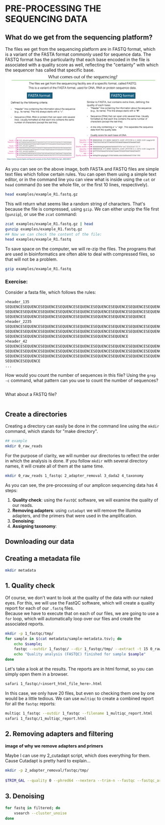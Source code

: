 # PRE-PROCESSING THE SEQUENCING DATA
## What do we get from the sequencing platform?
The files we get from the sequencing platform are in FASTQ format, which is a variant of the FASTA format commonly used for sequence data. The FASTQ format has the particularity that each base encoded in the file is associated with a quality score as well, reflecting the "certainty" with which the sequencer has called that specific base.         
![Fasta and Fastq file difference explanation.](./images/sequencing_data.png)     

As you can see on the above image, both FASTA and FASTQ files are simple text files which follow certain rules. You can open them using a simple text editor, or in the command line you can view what is inside using the `cat` or `head` command (to see the whole file, or the first 10 lines, respectively). 

```bash
head examples/example_R1.fastq.gz
```

This will return what seems like a random string of characters. That's because the file is compressed, using `gzip`. We can either unzip the file first (`gunzip`), or use the `zcat` command:

```bash
zcat examples/example_R1.fastq.gz | head
gunzip examples/example_R1.fastq.gz
## Now we can check the content of the file:
head examples/example_R1.fastq
```

To save space on the computer, we will re-zip the files. The programs that are used in bioinformatics are often able to deal with compressed files, so that will not be a problem. 

```bash
gzip examples/example_R1.fastq
```

### Exercise:
Consider a fasta file, which follows the rules:
```
>header_135
SEQUENCESEQUENCESEQUENCESEQUENCESEQUENCESEQUENCESEQUENCESEQUENCESEQUENCESEQUENCESEQUENCESEQUENCESEQUENCESEQUENCE
SEQUENCESEQUENCESEQUENCESEQUENCESEQUENCESEQUENCESEQUENCESEQUENCESEQUENCESEQUENCESEQUENCESEQUENCESEQUENCESEQUENCE
SEQUENCESEQUENCESEQUENCESEQUENCESEQUENCESEQUENCESEQUENCESEQUENCE
>header_2235
SEQUENCESEQUENCESEQUENCESEQUENCESEQUENCESEQUENCESEQUENCESEQUENCESEQUENCESEQUENCESEQUENCESEQUENCESEQUENCESEQUENCE
SEQUENCESEQUENCESEQUENCESEQUENCESEQUENCESEQUENCESEQUENCESEQUENCESEQUENCESEQUENCESEQUENCESEQUENCESEQUENCESEQUENCE
SEQUENCESEQUENCESEQUENCESEQUENCESEQUENCESEQUENCESEQUENCE
>header_42
SEQUENCESEQUENCESEQUENCESEQUENCESEQUENCESEQUENCESEQUENCESEQUENCESEQUENCESEQUENCESEQUENCESEQUENCESEQUENCESEQUENCE
SEQUENCESEQUENCESEQUENCESEQUENCESEQUENCESEQUENCESEQUENCESEQUENCESEQUENCESEQUENCESEQUENCESEQUENCESEQUENCESEQUENCE
SEQUENCESEQUENCESEQUENCESEQUENCESEQUENCESEQUENCESEQUENCESEQUENCESEQUENCESEQUENCESEQUENCESEQUENCESEQUENCESEQUENCE
SEQUENCESEQUENCE
...
```

How would you count the number of sequences in this file? Using the `grep -c` command, what pattern can you use to count the number of sequences?

```bash

```

What about a FASTQ file? 

```bash

```

## Create a directories
Creating a directory can easily be done in the command line using the `mkdir` command, which stands for "make directory".       
```bash
## example
mkdir 0_raw_reads
```

For the purpose of clarity, we will number our directories to reflect the order in which the analysis is done. If you follow `mkdir` with several directory names, it will create all of them at the same time.         

```bash
mkdir 0_raw_reads 1_fastqc 2_adapter_removal 3_dada2 4_taxonomy
```

As you can see, the pre-processing of our amplicon sequencing data has 4 steps:         
1. **Quality check**: using the `FastQC` software, we will examine the quality of our reads.      
2. **Removing adapters**: using `cutadapt` we will remove the illumina adapters, and the primers that were used in the amplification.      
3. **Denoising**:        
4. **Assigning taxonomy**:      

## Downloading our data

## Creating a metadata file

```bash
mkdir metadata

```

## 1. Quality check
Of course, we don't want to look at the quality of the data with our naked eyes. For this, we will use the FastQC software, which will create a quality report for each of our `.fastq` files.      
Because we have to execute that on each of our files, we are going to use a `for` loop, which will automatically loop over our files and create the associated reports. 

```bash
mkdir -p 1_fastqc/tmp/
for sample in $(cat metadata/sample-metadata.tsv); do
    echo $sample;
    fastqc --outdir 1_fastqc/ --dir 1_fastqc/tmp/ --extract -t 15 0_raw_reads/$sample*R1* 0_raw_reads/$sample*R2*
    echo "Quality analysis (FASTQC) finished for sample $sample"
done
```

Let's take a look at the results. The reports are in html format, so you can simply open them in a browser. 

```bash
safari 1_fastqc/<insert_html_file_here>.html
```

In this case, we only have 20 files, but even so checking them one by one would be a little tedious. We can use `multiqc` to create a combined report for all the `fastqc` reports:

```bash
multiqc 1_fastqc --outdir 1_fastqc --filename 1_multiqc_report.html
safari 1_fastqc/1_multiqc_report.html
```

## 2. Removing adapters and filtering
**image of why we remove adapters and primers**

Maybe I can use my 2_cutadapt script, which does everything for them. Cause Cutadapt is pretty hard to explain... 
```bash
mkdir -p 2_adapter_removal/fastqc/tmp/

$TRIM_GAL --quality 0 --phred64 --nextera --trim-n --fastqc --fastqc_args "--outdir 2_adapter_removal/trim_galore/fastqc --dir 2_adapter_removal/trim_galore/fastqc/tmp/ --extract -t 15" --output_dir 2_adapter_removal/trim_galore/ --paired 0_raw_reads/*fastq.gz


```

## 3. Denoising

```bash
for fastq in filtered; do
    vsearch --cluster_unoise 
done
```